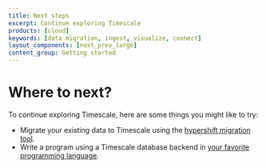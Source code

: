 ```yaml
---
title: Next steps
excerpt: Continue exploring Timescale
products: [cloud]
keywords: [data migration, ingest, visualize, connect]
layout_components: [next_prev_large]
content_group: Getting started
---
```


# Where to next?

To continue exploring Timescale, here are some things you might like to try:

*   Migrate your existing data to Timescale using the
    [hypershift migration tool][migrate-data].
*   Write a program using a Timescale database backend in
    [your favorite programming language][connect-with-code].

<!--- Commenting out until these are live
*   Get your Timescale database integrated with a range of
    [third-party tools][integrations]
    for tasks like data ingestion, visualization, and logging.
*   Extend your Timescale database with [PostgreSQL extensions][extensions].
-->

[connect-with-code]: /quick-start/:currentVersion:/
[migrate-data]: /use-timescale/:currentVersion:/migration/
[integrations]: /use-timescale/:currentVersion:/integrations/
[extensions]: /use-timescale/:currentVersion:/extensions/
